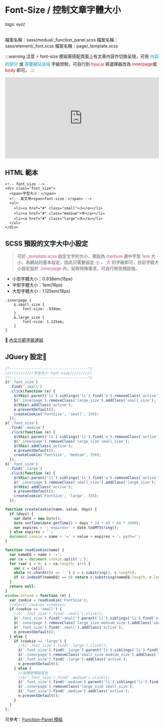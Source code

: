 # Font-Size / 控制文章字體大小

###### tags: `HyUI`

檔案名稱：sass/modual/\_function_panel.scss
檔案名稱：sass/element/\_font.scss
檔案名稱：page/\_template.scss

:::warning
注意 :zap: font-size 模組需搭配頁面上有文章內容作切換呈現，可用 <font color="#009ee7">內容的部分</font> 或 <font color="#009ee7">需要網站全域</font> 字級控制，可自行到 <font color="#ff0000">hyui.js</font> 將選擇器改為 <font color="#ff0000">innerpage</font>或 <font color="#ff0000">body</font> 即可。
:::

<iframe height="265" style="width: 100%;" scrolling="no" title="Font-Size / 控制文章字體大小" src="https://codepen.io/u00hyui/embed/wvJvqPx?height=265&theme-id=dark&default-tab=html,result" frameborder="no" loading="lazy" allowtransparency="true" allowfullscreen="true">
  See the Pen <a href='https://codepen.io/u00hyui/pen/wvJvqPx'>Font-Size / 控制文章字體大小</a> by u00hyui
  (<a href='https://codepen.io/u00hyui'>@u00hyui</a>) on <a href='https://codepen.io'>CodePen</a>.
</iframe>

## HTML 範本

```htmlmixed=
<!-- font_size -->
<div class="font_size">
  <span>字型大小：</span>
  <!-- 英文用<span>font-size：</span> -->
  <ul>
    <li><a href="#" class="small">小</a></li>
    <li><a href="#" class="medium">中</a></li>
    <li><a href="#" class="large">大</a></li>
  </ul>
</div>
```

## SCSS 預設的文字大中小設定

> 可於 <font color="#EE428B">\_template.scss</font> 設定文字的大小，預設為 <font color="#EE428B">medium</font> 適中字型 <font color="#EE428B">1em</font> 大小，為網站的基本設定，因此只需要設定 <font color="#EE428B">小</font> 、 <font color="#EE428B">大</font> 的字級即可，目前字級大小設定設於 <font color="#EE428B">.innerpage</font> 內，如有特殊需求，可自行修改預設值。

- 小型字體大小：0.938em(15px)
- 中型字體大小：1em(16px)
- 大型字體大小：1.125em(18px)

```sass=
.innerpage {
    &.small_size {
        font-size: .938em;
    }
    &.large_size {
        font-size: 1.125em;
    }
}
```

:link: [內文示範字級連結](https://hywebu00.github.io/hyui_flex/cp_template.htm)

## JQuery 設定:round_pushpin:

```javascript
/*------------------------------------*/
/////////////字型大小 font-size//////////
/*------------------------------------*/
$('.font_size')
  .find('.small')
  .click(function (e) {
    $(this).parent('li').siblings('li').find('a').removeClass('active');
    $('.innerpage').removeClass('large_size').addClass('small_size');
    $(this).addClass('active');
    e.preventDefault();
    createCookie('FontSize', 'small', 356);
  });
$('.font_size')
  .find('.medium')
  .click(function (e) {
    $(this).parent('li').siblings('li').find('a').removeClass('active');
    $('.innerpage').removeClass('large_size small_size');
    $(this).addClass('active');
    e.preventDefault();
    createCookie('FontSize', 'medium', 356);
  });
$('.font_size')
  .find('.large')
  .click(function (e) {
    $(this).parent('li').siblings('li').find('a').removeClass('active');
    $('.innerpage').removeClass('small_size').addClass('large_size');
    $(this).addClass('active');
    e.preventDefault();
    createCookie('FontSize', 'large', 356);
  });

function createCookie(name, value, days) {
  if (days) {
    var date = new Date();
    date.setTime(date.getTime() + days * 24 * 60 * 60 * 1000);
    var expires = '; expires=' + date.toGMTString();
  } else expires = '';
  document.cookie = name + '=' + value + expires + '; path=/';
}

function readCookie(name) {
  var nameEQ = name + '=';
  var ca = document.cookie.split(';');
  for (var i = 0; i < ca.length; i++) {
    var c = ca[i];
    while (c.charAt(0) == ' ') c = c.substring(1, c.length);
    if (c.indexOf(nameEQ) == 0) return c.substring(nameEQ.length, c.length);
  }
  return null;
}
window.onload = function (e) {
  var cookie = readCookie('FontSize');
  //alert('cookie='+cookie);
  if (cookie == 'small') {
    //$('.font_size').find('.small').click();
    $('.font_size').find('.small').parent('li').siblings('li').find('a').removeClass('active');
    $('.innerpage').removeClass('large_size medium_size').addClass('small_size');
    $('.font_size').find('.small').addClass('active');
    e.preventDefault();
  } else {
    if (cookie == 'large') {
      //$('.font_size').find('.large').click();
      $('.font_size').find('.large').parent('li').siblings('li').find('a').removeClass('active');
      $('.innerpage').removeClass('small_size medium_size').addClass('large_size');
      $('.font_size').find('.large').addClass('active');
      e.preventDefault();
    } else {
      //這裡是預設宣告
      //$('.font_size').find('.medium').click();
      $('.font_size').find('.medium').parent('li').siblings('li').find('a').removeClass('active');
      $('.innerpage').removeClass('large_size small_size');
      $('.font_size').find('.medium').addClass('active');
      e.preventDefault();
    }
  }
};
```

可參考：[Function-Panel 模組](/Oqp96iFITTilUfkBkoSbjA)

<style>
.ui-infobar{
max-width:95%;
}
.markdown-body{
max-width:95%;
}
</style>
